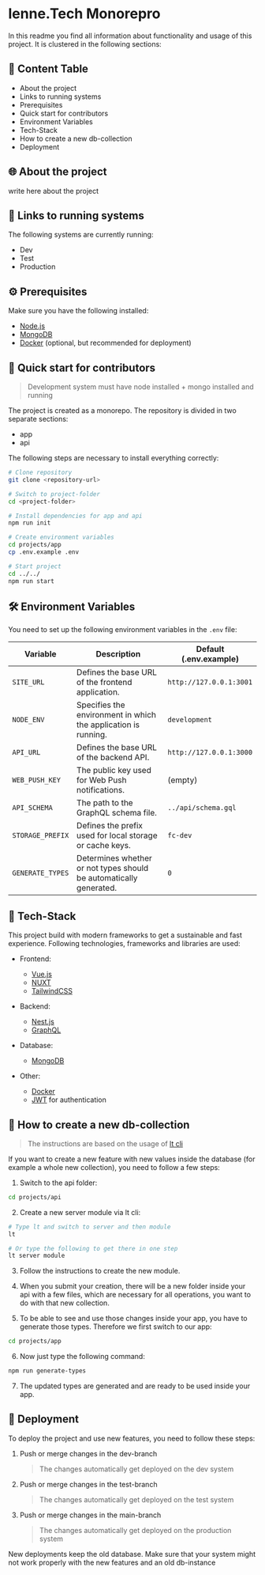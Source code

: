 # lenne.Tech Monorepro

In this readme you find all information about functionality and usage of this project. It is clustered in the following sections:

## 📑 Content Table

- About the project
- Links to running systems
- Prerequisites
- Quick start for contributors
- Environment Variables
- Tech-Stack
- How to create a new db-collection
- Deployment

## 🌐 About the project

write here about the project

## 🔗 Links to running systems

The following systems are currently running:

- Dev
- Test
- Production

## ⚙️ Prerequisites

Make sure you have the following installed:

- [Node.js](https://nodejs.org/en)
- [MongoDB](https://www.mongodb.com/docs/manual/)
- [Docker](https://docs.docker.com/) (optional, but recommended for deployment)

## 🚀 Quick start for contributors

> Development system must have node installed + mongo installed and running

The project is created as a monorepo. The repository is divided in two separate sections:

- app
- api

The following steps are necessary to install everything correctly:

```bash
# Clone repository
git clone <repository-url>

# Switch to project-folder
cd <project-folder>

# Install dependencies for app and api
npm run init

# Create environment variables
cd projects/app
cp .env.example .env

# Start project
cd ../../
npm run start
```

## 🛠️ Environment Variables

You need to set up the following environment variables in the `.env` file:

| Variable         | Description                                                        | Default (.env.example)  |
| ---------------- | ------------------------------------------------------------------ | ----------------------- |
| `SITE_URL`       | Defines the base URL of the frontend application.                  | `http://127.0.0.1:3001` |
| `NODE_ENV`       | Specifies the environment in which the application is running.     | `development`           |
| `API_URL`        | Defines the base URL of the backend API.                           | `http://127.0.0.1:3000` |
| `WEB_PUSH_KEY`   | The public key used for Web Push notifications.                    | (empty)                 |
| `API_SCHEMA`     | The path to the GraphQL schema file.                               | `../api/schema.gql`     |
| `STORAGE_PREFIX` | Defines the prefix used for local storage or cache keys.           | `fc-dev`                |
| `GENERATE_TYPES` | Determines whether or not types should be automatically generated. | `0`                     |

## 🧰 Tech-Stack

This project build with modern frameworks to get a sustainable and fast experience. Following technologies, frameworks and libraries are used:

- Frontend:
  - [Vue.js](https://vuejs.org/guide/introduction.html)
  - [NUXT](https://nuxt.com/docs/getting-started/introduction)
  - [TailwindCSS](https://tailwindcss.com/docs/installation)

- Backend:
  - [Nest.js](https://docs.nestjs.com/)
  - [GraphQL](https://graphql.org/learn/)

- Database:
  - [MongoDB](https://www.mongodb.com/docs/manual/)

- Other:
  - [Docker](https://docs.docker.com/)
  - [JWT](https://jwt.io/introduction) for authentication

## 📂 How to create a new db-collection

> The instructions are based on the usage of [lt cli](https://www.npmjs.com/package/@lenne.tech/cli)

If you want to create a new feature with new values inside the database (for example a whole new collection), you need to follow a few steps:

1. Switch to the api folder:

```bash
cd projects/api
```

2. Create a new server module via lt cli:

```bash
# Type lt and switch to server and then module
lt

# Or type the following to get there in one step
lt server module
```

3. Follow the instructions to create the new module.

4. When you submit your creation, there will be a new folder inside your api with a few files, which are necessary for all operations, you want to do with that new collection.

5. To be able to see and use those changes inside your app, you have to generate those types. Therefore we first switch to our app:

```bash
cd projects/app
```

6. Now just type the following command:

```bash
npm run generate-types
```

7. The updated types are generated and are ready to be used inside your app.

## 🚢 Deployment

To deploy the project and use new features, you need to follow these steps:

1. Push or merge changes in the dev-branch
   > The changes automatically get deployed on the dev system
2. Push or merge changes in the test-branch
   > The changes automatically get deployed on the test system
3. Push or merge changes in the main-branch
   > The changes automatically get deployed on the production system

New deployments keep the old database. Make sure that your system might not work properly with the new features and an old db-instance

